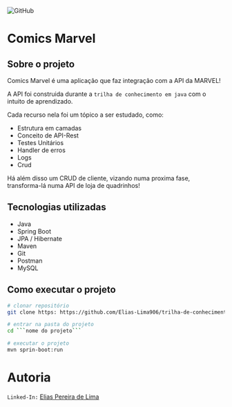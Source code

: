 ![GitHub](https://img.shields.io/github/license/Elias-Lima906/trilha-de-conhecimento-back-end-java)

# Comics Marvel

## Sobre o projeto

Comics Marvel é uma aplicação que faz integração com a API da MARVEL!

A API foi construida durante a ```trilha de conhecimento em java``` com o intuito de aprendizado.

Cada recurso nela foi um tópico a ser estudado, como:

- Estrutura em camadas
- Conceito de API-Rest
- Testes Unitários
- Handler de erros
- Logs
- Crud

Há além disso um CRUD de cliente, vizando numa proxima fase, transforma-lá numa API de loja de quadrinhos!

 
## Tecnologias utilizadas

- Java
- Spring Boot
- JPA / Hibernate
- Maven
- Git
- Postman
- MySQL

## Como executar o projeto

```bash
# clonar repositório
git clone https: https://github.com/Elias-Lima906/trilha-de-conhecimento-back-end-java.git

# entrar na pasta do projeto
cd ```nome do projeto```

# executar o projeto
mvn sprin-boot:run
```

# Autoria

```Linked-In:``` [Elias Pereira de Lima](https://www.linkedin.com/in/elias-lima-298373190)
